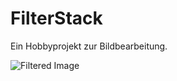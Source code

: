 # FilterStack

Ein Hobbyprojekt zur Bildbearbeitung.

![Filtered Image](https://github.com/FNitzsche/FilterStack/blob/master/demoImage/try.png)
